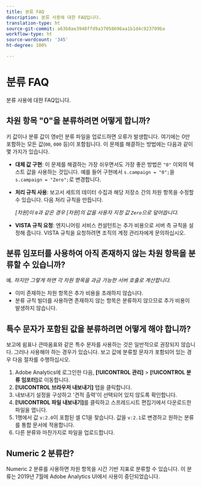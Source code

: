 ```yaml
---
title: 분류 FAQ
description: 분류 사용에 대한 FAQ입니다.
translation-type: ht
source-git-commit: a63b8ae3948ffd9a37058696aa1b1d4c923709ba
workflow-type: ht
source-wordcount: '345'
ht-degree: 100%

---
```



# 분류 FAQ

분류 사용에 대한 FAQ입니다.

## 차원 항목 &quot;0&quot;을 분류하려면 어떻게 합니까?

키 값이나 분류 값이 영`0`인 분류 파일을 업로드하면 오류가 발생합니다. 여기에는 0만 포함하는 모든 값(`00`, `000` 등)이 포함됩니다. 이 문제를 해결하는 방법에는 다음과 같이 몇 가지가 있습니다.

* **대체 값 구현**: 이 문제를 해결하는 가장 쉬우면서도 가장 좋은 방법은 `"0"` 이외의 텍스트 값을 사용하는 것입니다. 예를 들어 구현에서 `s.campaign = "0";`을 `s.campaign = "Zero";`로 변경합니다.

* **처리 규칙 사용**: 보고서 세트의 데이터 수집과 해당 저장소 간의 차원 항목을 수정할 수 있습니다. 다음 처리 규칙을 만듭니다.

   *[차원]이 `0`과 같은 경우 [차원]의 값을 사용자 지정 값 `Zero`으로 덮어씁니다.*

* **VISTA 규칙 요청**: 엔지니어링 서비스 컨설턴트는 추가 비용으로 서버 측 규칙을 설정해 줍니다. VISTA 규칙을 요청하려면 조직의 계정 관리자에게 문의하십시오.

## 분류 임포터를 사용하여 아직 존재하지 않는 차원 항목을 분류할 수 있습니까?

예. *하지만 그렇게 하면 각 차원 항목을 과금 가능한 서버 호출로 계산합니다.*

* 이미 존재하는 차원 항목은 추가 비용을 초래하지 않습니다.
* 분류 규칙 빌더를 사용하면 존재하지 않는 항목은 분류하지 않으므로 추가 비용이 발생하지 않습니다.

## 특수 문자가 포함된 값을 분류하려면 어떻게 해야 합니까?

보고에 쉼표나 큰따옴표와 같은 특수 문자를 사용하는 것은 일반적으로 권장되지 않습니다. 그러나 사용해야 하는 경우가 있습니다. 보고 값에 분류할 문자가 포함되어 있는 경우 다음 절차를 수행하십시오.

1. Adobe Analytics에 로그인한 다음, **[!UICONTROL 관리]** > **[!UICONTROL 분류 임포터]**&#x200B;로 이동합니다.
2. **[!UICONTROL 브라우저 내보내기]** 탭을 클릭합니다.
3. 내보내기 설정을 구성하고 &#39;견적 출력&#39;이 선택되어 있지 않도록 확인합니다.
4. **[!UICONTROL 파일 내보내기]**&#x200B;를 클릭하고 스프레드시트 편집기에서 다운로드한 파일을 엽니다.
5. 1행에서 값 `v:2.0`이 포함된 셀 C1을 찾습니다. 값을 `v:2.1`로 변경하고 원하는 분류를 통합 문서에 적용합니다.
6. 다른 분류와 마찬가지로 파일을 업로드합니다.

## Numeric 2 분류란?

Numeric 2 분류를 사용하면 차원 항목을 시간 기반 지표로 분류할 수 있습니다. 이 분류는 2019년 7월에 Adobe Analytics UI에서 사용이 중단되었습니다.
